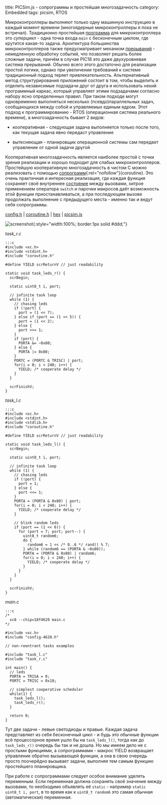 title:  PICSim.js - сопрограммы и простейшая многозадачность
category: Embedded
tags: picsim, RTOS

Микроконтроллеры выполняют только одну машинную инструкцию в каждый момент времени (многоядерные микроконтроллеры я пока не встречал). Традиционно простейшая [программа]({filename}../2017-01-13-picsim-introduction/2017-01-13-picsim-introduction.md) для микроконтроллера это *суперцикл* - одна точка входа ```main``` с бесконечным циклом, где крутится какая-то задача. Архитектура большинства микроконтроллеров также предусматривает механизм [прерываний]({filename}../2017-01-16-seven-segment-interrupts/2017-01-16-seven-segment-interrupts.md) - немедленную обработку событий, что позволяет решать более сложные задачи, причём в случае PIC18 это даже двухуровневая система прерываний. Обычно всего этого достаточно для реализации простой логики, однако при увеличении требований к системе традиционный подход теряет привлекательность. Альтернативный метод структурирования приложений состоит в том, чтобы выделить и отделить независимые подзадачи друг от друга и использовать некий программный каркас, который управляет этими подзадачами согласно набору ясно определенных правил. При таком подходе могут одновременно выполняться несколько (псевдо)параллельных задач, сообщающихся между собой и управляемых единым ядром. Этот подход к программированию - RTOS (операционная система реального времени), а многозадачность бывает 2 видов:

 - кооперативная - следующая задача выполняется только после того, как текущая задача явно передаст управление

 - вытесняющая - планировщик операционной системы сам передает управление от одной задачи другой

Кооперативная многозадачность является наиболее простой с точки зрения реализации и хорошо подходит для слабых микроконтроллеров. Простейшую кооперативную многозадачность в чистом С можно реализовать с помощью [сопрограмм](http://www.chiark.greenend.org.uk/~sgtatham/coroutines.html){:rel="nofollow"}(coroutine). Это очень практичная и интересная реализация, где каждая функция сохраняет своё внутреннее [состояние]({filename}../../2012-10-09-finite-state-machine/2012-10-09-finite-state-machine.md) между вызовами, хитрое применением оператора ```switch``` и парочки макросов даёт возможность этой функции приостанавливаться, а при последующем вызове продолжать выполнение с предыдущего места - именно так и ведут себя сопрограммы.

[config.h]({attach}config-4620.h) | [coroutine.h]({attach}coroutine.h)  | [hex]({attach}main.hex) | [picsim.js](http://mazko.github.io/picsim.js/56fd34dfd1c731a3d6eee89ccd6ee25b)

[comment]: <> (byzanz-record --x=98 --y=100 -w 1233 -h 665 --delay 3 -d 22 ui.flv)
[comment]: <> (rm -rf frames/* && ffmpeg -i ui.flv -pix_fmt rgb24 -r 10 "frames/frame-%05d.png")
[comment]: <> (convert -monitor -limit memory 1024MiB -limit map 2048MiB -layers removeDups -delay 10 -loop 0 "frames/*.png" ui.gif)

![screenshot]({attach}ui.gif){:style="width:100%; border:1px solid #ddd;"}

*task_r.c*

    :::c
    #include <xc.h>
    #include <stdint.h>
    #include "coroutine.h"

    #define YIELD scrReturnV // just readability

    static void task_leds_r() {
      scrBegin;

      static uint8_t i, port;

      // infinite task loop
      while (1) {
        // chasing leds
        if (!port) {
          port = (1 << 7);
        } else if (port == (1 << 5)) {
          port = (1 << 2);
        } else {
          port >>= 1;
        }
        if (port) {
          PORTA &= ~0x80;
        } else {
          PORTA |= 0x80;
        }
        PORTC = (PORTC & TRISC) | port;
        for(i = 0; i < 240; i++) { 
          YIELD; /* cooperate delay */ 
        }
      }

      scrFinishV;
    }

*task_l.c*

    :::c
    #include <xc.h>
    #include <stdint.h>
    #include <stdlib.h>
    #include "coroutine.h"

    #define YIELD scrReturnV // just readability

    static void task_leds_l() {
      scrBegin;

      static uint8_t i, port;

      // infinite task loop
      while (1) {
        // chasing leds
        if (!port) {
          port = 1;
        } else {
          port <<= 1;
        }
        PORTA = (PORTA & 0x80) | port;
        for(i = 0; i < 240; i++) { 
          YIELD; /* cooperate delay */ 
        }

        // blink random leds
        if (port == (1 << 6)) {
          for (port = 7; port; port--) {
            uint8_t random6;
            do {
              random6 = 1 << /* 0..6 */ rand() % 7;
            } while (random6 == (PORTA & ~0x80));
            PORTA = (PORTA & 0x80) | random6;
            for(i = 0; i < 240; i++) { 
              YIELD; /* cooperate delay */ 
            }
          }
        }
      }

      scrFinishV;
    }

*main.c*

    :::c
    /*
      xc8 --chip=18f4620 main.c
    */

    #include <xc.h>
    #include "config-4620.h"

    // non-reentrant tasks examples

    #include "task_l.c"
    #include "task_r.c"

    int main() {
      // leds
      PORTA = TRISA = 0;
      PORTC = TRISC = 0x18;

      // simplest cooperative scheduler
      while(1) {
        task_leds_l();
        task_leds_r();
      }

      return 0;
    }

Тут две задачи - левые светодиоды и правые. Каждая задача представляет из себя бесконечный цикл - и будь это обычные функции всё процессорное время ушло бы на ```task_leds_l()```, тогда как до ```task_leds_r()``` очередь бы так и не дошла. Но мы имеем дело не с простыми функциями, а сопрограммами - макрос YIELD возвращает управление обратно вызывающей функции, а она в свою очередь просто поочерёдно вызывает задачи, выполняя тем самым функцию простейшего планировщика.

При работе с сопрограммами следует особое внимание уделять переменным. Если переменная должна сохранять своё значение между вызовами, то необходимо объявлять её ```static``` - например ```static uint8_t i, port```, в то время как к ```uint8_t random6``` это самая обычная (автоматическая) переменная. 
